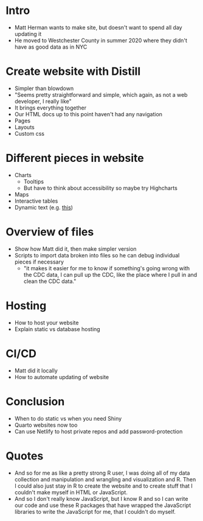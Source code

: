 
# Intro

- Matt Herman wants to make site, but doesn't want to spend all day updating it
- He moved to Westchester County in summer 2020 where they didn't have as good data as in NYC

# Create website with Distill
- Simpler than blowdown
- "Seems pretty straightforward and simple, which again, as not a web developer, I really like"
- It brings everything together
- Our HTML docs up to this point haven't had any navigation
- Pages
- Layouts
- Custom css

# Different pieces in website
- Charts
	- Tooltips
	- But have to think about accessibility so maybe try Highcharts
- Maps
- Interactive tables
- Dynamic text (e.g. [this](https://github.com/mfherman/westchester-covid/blob/master/site/index.Rmd#L49-L53))

# Overview of files
- Show how Matt did it, then make simpler version
- Scripts to import data broken into files so he can debug individual pieces if necessary
	- "it makes it easier for me to know if something's going wrong with the CDC data, I can pull up the CDC, like the place where I pull in and clean the CDC data."

# Hosting
- How to host your website
- Explain static vs database hosting

# CI/CD
- Matt did it locally
- How to automate updating of website

# Conclusion
- When to do static vs when you need Shiny
- Quarto websites now too
- Can use Netlify to host private repos and add password-protection

# Quotes

- And so for me as like a pretty strong R user, I was doing all of my data collection and manipulation and wrangling and visualization and R. Then I could also just stay in R to create the website and to create stuff that I couldn't make myself in HTML or JavaScript.
- And so I don't really know JavaScript, but I know R and so I can write our code and use these R packages that have wrapped the JavaScript libraries to write the JavaScript for me, that I couldn't do myself.